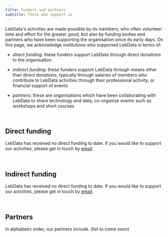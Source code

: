 ```yaml
---
title: Funders and partners
subtitle: Those who support us
---
```


LebData's activities are made possible by its members, who often volunteer time
and effort for the greater good, but also by funding bodies and partners who
have been supporting the organisation since its early days. On this page, we
acknowledge institutions who supported LebData in terms of:

* *direct funding*: these funders support LebData through direct donations to the
  organisation

* *indirect funding*: these funders support LebData through means other than
  direct donations, typically through salaries of members who contribute to
  LebData activities through their professional activity, or financial support of
  events
  
* *partners*: these are organisations which have been collaborating with LebData
  to share technology and data, co-organise events such as workshops and short courses
  


<br>

## Direct funding

LebData has received no direct funding to date. If you would like to support our
activities, please get in touch by [email](mailto:lebdata1948@gmail.com).


<br>

## Indirect funding

LebData has received no direct funding to date. If you would like to support our
activities, please get in touch by [email](mailto:lebdata1948@gmail.com).

<br>

## Partners

In alphabetic order, our partners include. (list to come soon)

